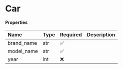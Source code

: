 # Car

**Properties**

| Name       | Type | Required | Description |
| :--------- | :--- | :------- | :---------- |
| brand_name | str  | ✅       |             |
| model_name | str  | ✅       |             |
| year       | int  | ❌       |             |
